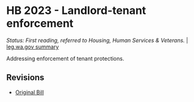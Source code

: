 # HB 2023 - Landlord-tenant enforcement
*Status: First reading, referred to Housing, Human Services & Veterans.* | [leg.wa.gov summary](https://app.leg.wa.gov/billsummary?BillNumber=2023&Year=2021)

Addressing enforcement of tenant protections.

## Revisions
* [Original Bill](1/)